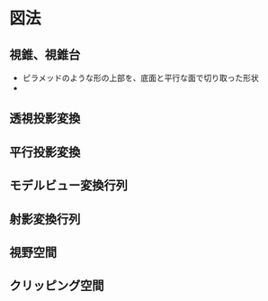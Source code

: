 # 図法

## 視錐、視錐台
- ピラメッドのような形の上部を、底面と平行な面で切り取った形状
- 


## 透視投影変換

## 平行投影変換


## モデルビュー変換行列


## 射影変換行列
## 視野空間
## クリッピング空間